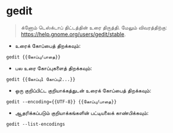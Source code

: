 # gedit

> க்னோம் டெஸ்க்டாப் திட்டத்தின் உரை திருத்தி.
> மேலும் விவரத்திற்கு: <https://help.gnome.org/users/gedit/stable>.

- உரைக் கோப்பைத் திறக்கவும்:

`gedit {{கோப்பு/பாதை}}`

- பல உரை கோப்புகளைத் திறக்கவும்:

`gedit {{கோப்பு1 கோப்பு2...}}`

- ஒரு குறிப்பிட்ட குறியாக்கத்துடன் உரைக் கோப்பைத் திறக்கவும்:

`gedit --encoding={{UTF-8}} {{கோப்பு/பாதை}}`

- ஆதரிக்கப்படும் குறியாக்கங்களின் பட்டியலைக் காண்பிக்கவும்:

`gedit --list-encodings`

